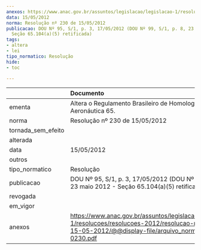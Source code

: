 ```yaml
---
anexos: https://www.anac.gov.br/assuntos/legislacao/legislacao-1/resolucoes/resolucoes-2012/resolucao-no-230-de-15-05-2012/@@display-file/arquivo_norma/RA2012-0230.pdf
data: 15/05/2012
norma: Resolução nº 230 de 15/05/2012
publicacao: DOU Nº 95, S/1, p. 3, 17/05/2012 (DOU Nº 99, S/1, p. 8, 23 maio 2012 -
  Seção 65.104(a)(5) retificada)
tags:
- altera
- lei
tipo_normatico: Resolução
hide: 
- toc 
 
---
```


|                    | Documento                                                                                                                                                       |
|:-------------------|:----------------------------------------------------------------------------------------------------------------------------------------------------------------|
| ementa             | Altera o Regulamento Brasileiro de Homologação Aeronáutica 65.                                                                                                  |
| norma              | Resolução nº 230 de 15/05/2012                                                                                                                                  |
| tornada_sem_efeito |                                                                                                                                                                 |
| alterada           |                                                                                                                                                                 |
| data               | 15/05/2012                                                                                                                                                      |
| outros             |                                                                                                                                                                 |
| tipo_normatico     | Resolução                                                                                                                                                       |
| publicacao         | DOU Nº 95, S/1, p. 3, 17/05/2012 (DOU Nº 99, S/1, p. 8, 23 maio 2012 - Seção 65.104(a)(5) retificada)                                                           |
| revogada           |                                                                                                                                                                 |
| em_vigor           |                                                                                                                                                                 |
| anexos             | https://www.anac.gov.br/assuntos/legislacao/legislacao-1/resolucoes/resolucoes-2012/resolucao-no-230-de-15-05-2012/@@display-file/arquivo_norma/RA2012-0230.pdf |